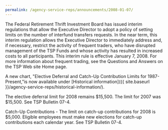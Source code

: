 ```yaml
---
permalink: /agency-service-reps/announcements/2008-01-07/
---
```


The Federal Retirement Thrift Investment Board has issued interim regulations that allow the Executive Director to adopt a policy of setting limits on the number of interfund transfers requests. In the near term, this interim regulation allows the Executive Director to immediately address and, if necessary, restrict the activity of frequent traders, who have disrupted management of the TSP Funds and whose activity has resulted in increased costs to all participants. This interim rule is effective January 7, 2008. For more information about frequent trading, see the Questions and Answers on the TSP Web site Home page.

A new chart, "Elective Deferral and Catch-Up Contribution Limits for 1987-Present,"is now available under [Historical information]({{ site.baseurl }}/agency-service-reps/historical-information/).

The elective deferral limit for 2008 remains $15,500. The limit for 2007 was $15,500. See TSP Bulletin 07-4.

Catch-Up Contributions - The limit on catch-up contributions for 2008 is $5,000. Eligible employees must make new elections for catch-up contributions each calendar year. See TSP Bulletin 07-4.
